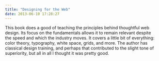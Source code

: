 ```yaml
---
title: "Designing for the Web"
date: 2013-06-10 17:28:27
---
```


This book does a good of teaching the principles behind thoughtful web design. Its focus on the fundamentals allows it to remain relevant despite the speed and which the industry moves. It covers a little bit of everything: color theory, typography, white space, grids, and more. The author has classical design training, and perhaps that contributed to the slight tone of superiority, but all in all I thought it was pretty good.
